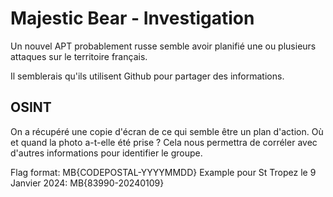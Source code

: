 # Majestic Bear - Investigation

Un nouvel APT probablement russe semble avoir planifié une ou plusieurs attaques sur le territoire français.

Il semblerais qu'ils utilisent Github pour partager des informations.

## OSINT
On a récupéré une copie d'écran de ce qui semble être un plan d'action. Où et quand la photo a-t-elle été prise ? Cela nous permettra de corréler avec d'autres informations pour identifier le groupe.

Flag format: MB{CODEPOSTAL-YYYYMMDD} Example pour St Tropez le 9 Janvier 2024: MB{83990-20240109}
